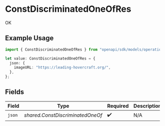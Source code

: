 # ConstDiscriminatedOneOfRes

OK

## Example Usage

```typescript
import { ConstDiscriminatedOneOfRes } from "openapi/sdk/models/operations";

let value: ConstDiscriminatedOneOfRes = {
  json: {
    imageURL: "https://leading-hovercraft.org/",
  },
};
```

## Fields

| Field                            | Type                             | Required                         | Description                      |
| -------------------------------- | -------------------------------- | -------------------------------- | -------------------------------- |
| `json`                           | *shared.ConstDiscriminatedOneOf* | :heavy_check_mark:               | N/A                              |